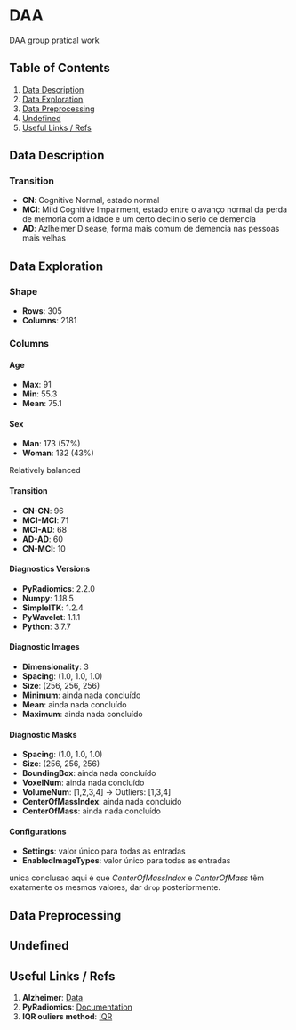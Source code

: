 # DAA
DAA group pratical work

## Table of Contents

1. [Data Description](#data-description)
2. [Data Exploration](#data-exploration)
3. [Data Preprocessing](#data-preprocessing)
4. [Undefined](#undefined)
5. [Useful Links / Refs](#useful-links--refs)

## Data Description
### Transition
- **CN**: Cognitive Normal, estado normal
- **MCI**: Mild Cognitive Impairment, estado entre o avanço normal da perda de memoria com a idade e um certo declinio serio de demencia
- **AD**: Azlheimer Disease, forma mais comum de demencia nas pessoas mais velhas


## Data Exploration
### Shape 
- **Rows**: 305
- **Columns**: 2181

### Columns
#### Age
- **Max**: 91
- **Min**: 55.3
- **Mean**: 75.1

#### Sex
- **Man**: 173 (57%)
- **Woman**: 132 (43%)

Relatively balanced

#### Transition
- **CN-CN**: 96
- **MCI-MCI**: 71
- **MCI-AD**: 68
- **AD-AD**: 60
- **CN-MCI**: 10

#### Diagnostics Versions
- **PyRadiomics**: 2.2.0
- **Numpy**: 1.18.5
- **SimpleITK**: 1.2.4
- **PyWavelet**: 1.1.1
- **Python**: 3.7.7

#### Diagnostic Images
- **Dimensionality**: 3
- **Spacing**: (1.0, 1.0, 1.0)
- **Size**: (256, 256, 256)
- **Minimum**: ainda nada concluído
- **Mean**: ainda nada concluído
- **Maximum**: ainda nada concluído

#### Diagnostic Masks
- **Spacing**: (1.0, 1.0, 1.0)
- **Size**: (256, 256, 256)
- **BoundingBox**: ainda nada concluído
- **VoxelNum**: ainda nada concluído
- **VolumeNum**: [1,2,3,4] -> Outliers: [1,3,4]
- **CenterOfMassIndex**: ainda nada concluído
- **CenterOfMass**: ainda nada concluído

#### Configurations
- **Settings**: valor único para todas as entradas 
- **EnabledImageTypes**: valor único para todas as entradas

unica conclusao aqui é que *CenterOfMassIndex* e *CenterOfMass* têm exatamente os mesmos valores, dar `drop` posteriormente.

## Data Preprocessing

## Undefined


## Useful Links / Refs
1. **Alzheimer**: [Data](http://adni.loni.usc.edu/)
2. **PyRadiomics**: [Documentation](https://pyradiomics.readthedocs.io/)
3. **IQR ouliers method**: [IQR](https://builtin.com/articles/1-5-iqr-rule)